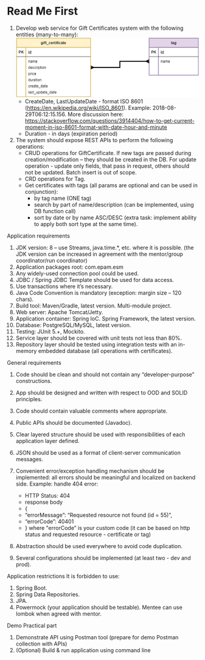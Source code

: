 # Read Me First
1. Develop web service for Gift Certificates system with the following entities (many-to-many):
![](model.png "Model")
   - CreateDate, LastUpdateDate - format ISO 8601 (https://en.wikipedia.org/wiki/ISO_8601). Example: 2018-08-29T06:12:15.156. More discussion here: https://stackoverflow.com/questions/3914404/how-to-get-current-moment-in-iso-8601-format-with-date-hour-and-minute
   - Duration - in days (expiration period)
2. The system should expose REST APIs to perform the following operations:
   - CRUD operations for GiftCertificate. If new tags are passed during creation/modification – they should be created in the DB. For update operation - update only fields, that pass in request, others should not be updated. Batch insert is out of scope.
   - CRD operations for Tag.
   - Get certificates with tags (all params are optional and can be used in conjunction):
      - by tag name (ONE tag)
      - search by part of name/description (can be implemented, using DB function call)
      - sort by date or by name ASC/DESC (extra task: implement ability to apply both sort type at the same time).

Application requirements
   1) JDK version: 8 – use Streams, java.time.*, etc. where it is possible. (the JDK version can be increased in agreement with the mentor/group coordinator/run coordinator)
   2) Application packages root: com.epam.esm
   3) Any widely-used connection pool could be used.
   4) JDBC / Spring JDBC Template should be used for data access.
   5) Use transactions where it’s necessary. 
   6) Java Code Convention is mandatory (exception: margin size – 120 chars). 
   7) Build tool: Maven/Gradle, latest version. Multi-module project. 
   8) Web server: Apache Tomcat/Jetty. 
   9) Application container: Spring IoC. Spring Framework, the latest version. 
   10) Database: PostgreSQL/MySQL, latest version. 
   11) Testing: JUnit 5.+, Mockito. 
   12) Service layer should be covered with unit tests not less than 80%. 
   13) Repository layer should be tested using integration tests with an in-memory embedded database (all operations with certificates). 

General requirements 
   1) Code should be clean and should not contain any “developer-purpose” constructions. 
   2) App should be designed and written with respect to OOD and SOLID principles. 
   3) Code should contain valuable comments where appropriate. 
   4) Public APIs should be documented (Javadoc). 
   5) Clear layered structure should be used with responsibilities of each application layer defined. 
   6) JSON should be used as a format of client-server communication messages. 
   7) Convenient error/exception handling mechanism should be implemented: 
   all errors should be meaningful and localized on backend side.
   Example: handle 404 error:
      - HTTP Status: 404
      - response body    
      - {
      - “errorMessage”: “Requested resource not found (id = 55)”,
      - “errorCode”: 40401
      - }
   where "errorCode” is your custom code (it can be based on http status and requested resource - certificate or tag)

   8) Abstraction should be used everywhere to avoid code duplication. 
   9) Several configurations should be implemented (at least two - dev and prod).

Application restrictions
It is forbidden to use:
1. Spring Boot.
2. Spring Data Repositories.
3. JPA.
4. Powermock (your application should be testable).
Mentee can use lombok when agreed with mentor.

Demo
Practical part
1. Demonstrate API using Postman tool (prepare for demo Postman collection with APIs)
2. (Optional) Build & run application using command line